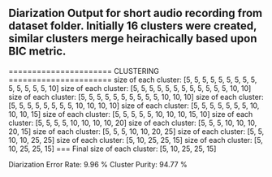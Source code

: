 ## Diarization Output for short audio recording from dataset folder. Initially 16 clusters were created, similar clusters merge heirachically based upon BIC metric.
====================== CLUSTERING ====================== 
 size of each cluster: [5, 5, 5, 5, 5, 5, 5, 5, 5, 5, 5, 5, 5, 5, 10]
 size of each cluster: [5, 5, 5, 5, 5, 5, 5, 5, 5, 5, 5, 5, 10, 10]
 size of each cluster: [5, 5, 5, 5, 5, 5, 5, 5, 5, 5, 10, 10, 10]
 size of each cluster: [5, 5, 5, 5, 5, 5, 5, 5, 10, 10, 10, 10]
 size of each cluster: [5, 5, 5, 5, 5, 5, 5, 10, 10, 10, 15]
 size of each cluster: [5, 5, 5, 5, 5, 10, 10, 10, 15, 10]
 size of each cluster: [5, 5, 5, 5, 10, 10, 10, 10, 20]
 size of each cluster: [5, 5, 5, 10, 10, 10, 20, 15]
 size of each cluster: [5, 5, 5, 10, 10, 20, 25]
 size of each cluster: [5, 5, 10, 10, 25, 25]
 size of each cluster: [5, 10, 25, 25, 15]
 size of each cluster: [5, 10, 25, 25, 15]
=== Final size of each cluster: [5, 10, 25, 25, 15]

Diarization Error Rate: 9.96 %
Cluster Purity: 94.77 %
